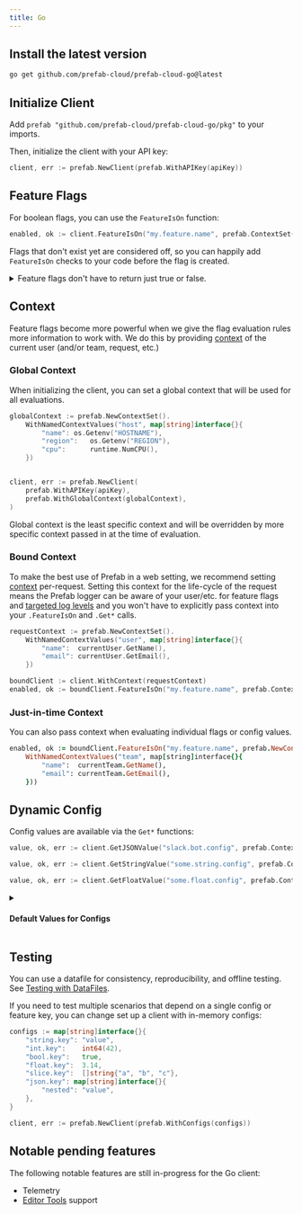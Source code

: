 ```yaml
---
title: Go
---
```


## Install the latest version

```bash
go get github.com/prefab-cloud/prefab-cloud-go@latest
```

## Initialize Client

Add `prefab "github.com/prefab-cloud/prefab-cloud-go/pkg"` to your imports.

Then, initialize the client with your API key:

```go
client, err := prefab.NewClient(prefab.WithAPIKey(apiKey))
```

## Feature Flags

For boolean flags, you can use the `FeatureIsOn` function:

```go
enabled, ok := client.FeatureIsOn("my.feature.name", prefab.ContextSet{})
```

Flags that don't exist yet are considered off, so you can happily add `FeatureIsOn` checks to your code before the flag is created.

<details className="alert--info">
<summary>
Feature flags don't have to return just true or false.
</summary>

You can get other data types using `Get*` functions:

```go
value, ok, err := client.GetStringValue("my.string.feature.name", prefab.ContextSet{})
value, ok, err := client.GetJSONValue("my.json.feature.name", prefab.ContextSet{})
```

</details>

## Context

Feature flags become more powerful when we give the flag evaluation rules more information to work with. We do this by providing [context](/docs/explanations/concepts/context) of the current user (and/or team, request, etc.)

### Global Context

When initializing the client, you can set a global context that will be used for all evaluations.

```go
globalContext := prefab.NewContextSet().
    WithNamedContextValues("host", map[string]interface{}{
        "name": os.Getenv("HOSTNAME"),
        "region":   os.Getenv("REGION"),
        "cpu":      runtime.NumCPU(),
    })


client, err := prefab.NewClient(
    prefab.WithAPIKey(apiKey),
    prefab.WithGlobalContext(globalContext),
)
```

Global context is the least specific context and will be overridden by more specific context passed in at the time of evaluation.

### Bound Context

To make the best use of Prefab in a web setting, we recommend setting [context](/docs/explanations/concepts/context) per-request. Setting this context for the life-cycle of the request means the Prefab logger can be aware of your user/etc. for feature flags and [targeted log levels](/docs/explanations/features/targeted-log-levels) and you won't have to explicitly pass context into your `.FeatureIsOn` and `.Get*` calls.

```go
requestContext := prefab.NewContextSet().
    WithNamedContextValues("user", map[string]interface{}{
        "name":  currentUser.GetName(),
        "email": currentUser.GetEmail(),
    })

boundClient := client.WithContext(requestContext)
enabled, ok := boundClient.FeatureIsOn("my.feature.name", prefab.ContextSet{})
```

### Just-in-time Context

You can also pass context when evaluating individual flags or config values.

```ruby
enabled, ok := boundClient.FeatureIsOn("my.feature.name", prefab.NewContextSet().
    WithNamedContextValues("team", map[string]interface{}{
        "name":  currentTeam.GetName(),
        "email": currentTeam.GetEmail(),
    }))
```

## Dynamic Config

Config values are available via the `Get*` functions:

```go
value, ok, err := client.GetJSONValue("slack.bot.config", prefab.ContextSet{})

value, ok, err := client.GetStringValue("some.string.config", prefab.ContextSet{})

value, ok, err := client.GetFloatValue("some.float.config", prefab.ContextSet{})
```

<details>
<summary>

#### Default Values for Configs

</summary>

Here we ask for the value of a config named `max-jobs-per-second`, and we specify `10` as a default value if no value is available.

```ruby
value, wasFound := client.GetIntValueWithDefault("max-jobs-per-second", 10, prefab.ContextSet{})
```

If `max-jobs-per-second` is available, `wasFound` will be `true` and `value` will be the value of the config. If `max-jobs-per-second` is not available, `wasFound` will be `false` and `value` will be `10`.

</details>

## Testing

You can use a datafile for consistency, reproducibility, and offline testing. See [Testing with DataFiles](/docs/explanations/concepts/testing#testing-with-datafiles).

If you need to test multiple scenarios that depend on a single config or feature key, you can change set up a client with in-memory configs:

```go
configs := map[string]interface{}{
	"string.key": "value",
	"int.key":    int64(42),
	"bool.key":   true,
	"float.key":  3.14,
	"slice.key":  []string{"a", "b", "c"},
	"json.key": map[string]interface{}{
		"nested": "value",
	},
}

client, err := prefab.NewClient(prefab.WithConfigs(configs))
```

## Notable pending features

The following notable features are still in-progress for the Go client:

- Telemetry
- [Editor Tools](../tools/editor-tools) support
